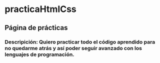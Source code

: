 # practicaHtmlCss

## Página de prácticas

### Descripición: Quiero practicar todo el código aprendido para no quedarme atrás y así poder seguir avanzado con los lenguajes de programación. 

